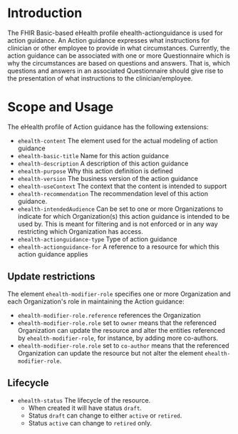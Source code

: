 # Introduction
The FHIR Basic-based eHealth profile ehealth-actionguidance is used for action guidance. An Action guidance expresses what instructions for clinician or other employee to provide in what circumstances. Currently, the action guidance can be associated with one or more Questionnaire which is why the circumstances are based on questions and answers. That is, which questions and answers in an associated Questionnaire should give rise to the presentation of what instructions to the clinician/employee.

# Scope and Usage
The eHealth profile of Action guidance has the following extensions:
* `ehealth-content` The element used for the actual modeling of action guidance
* `ehealth-basic-title` Name for this action guidance
* `ehealth-description` A description of this action guidance
* `ehealth-purpose` Why this action definition is defined
* `ehealth-version` The business version of the action guidance
* `ehealth-useContext` The context that the content is intended to support
* `ehealth-recommendation` The recommendation level of this action guidance.
* `ehealth-intendedAudience` Can be set to one or more Organizations to indicate for which Organization(s) this action guidance is intended to be used by. This is meant for filtering and is not enforced or in any way restricting which Organization has access.
* `ehealth-actionguidance-type` Type of action guidance
* `ehealth-actionguidance-for` A reference to a resource for which this action guidance applies

## Update restrictions
The element `ehealth-modifier-role` specifies one or more Organization and each Organization's role in maintaining
the Action guidance:

* `ehealth-modifier-role.reference` references the Organization
* `ehealth-modifier-role.role` set to `owner` means that the referenced Organization can update the resource
  and alter the entities referenced by `ehealth-modifier-role`, for instance, by adding more co-authors.
* `ehealth-modifier-role.role` set to `co-author` means that the referenced Organization can update the resource
  but not alter the element `ehealth-modifier-role`.

## Lifecycle
* `ehealth-status` The lifecycle of the resource.
    - When created it will have status `draft`.
    - Status `draft` can change to either `active` or `retired`.
    - Status `active` can change to `retired` only.